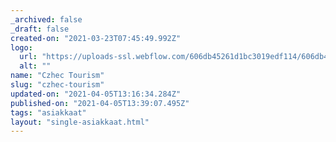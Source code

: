 ```yaml
---
_archived: false
_draft: false
created-on: "2021-03-23T07:45:49.992Z"
logo:
  url: "https://uploads-ssl.webflow.com/606db45261d1bc3019edf114/606db45261d1bc0b16edf1bc_chech%20tourism.png"
  alt: ""
name: "Czhec Tourism"
slug: "czhec-tourism"
updated-on: "2021-04-05T13:16:34.284Z"
published-on: "2021-04-05T13:39:07.495Z"
tags: "asiakkaat"
layout: "single-asiakkaat.html"
---
```



